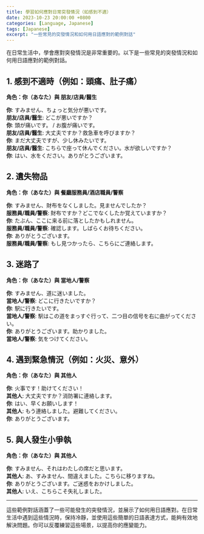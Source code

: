 ```yaml
---
title: 學習如何應對日常突發情況（如感到不適）
date: 2023-10-23 20:00:00 +0800
categories: [Language, Japanese]
tags: [Japanese] 
excerpt: "一些常見的突發情況和如何用日語應對的範例對話"
---
```


在日常生活中，學會應對突發情況是非常重要的。以下是一些常見的突發情況和如何用日語應對的範例對話。

## **1. 感到不適時（例如：頭痛、肚子痛）**

**角色：你（あなた）與 朋友/店員/醫生**

**你**: すみません、ちょっと気分が悪いです。  
**朋友/店員/醫生**: どこが悪いですか？  
**你**: 頭が痛いです。 / お腹が痛いです。  
**朋友/店員/醫生**: 大丈夫ですか？救急車を呼びますか？  
**你**: まだ大丈夫ですが、少し休みたいです。  
**朋友/店員/醫生**: こちらで座って休んでください。水が欲しいですか？  
**你**: はい、水をください。ありがとうございます。

## **2. 遺失物品**

**角色：你（あなた）與 餐廳服務員/酒店職員/警察**

**你**: すみません、財布をなくしました。見ませんでしたか？  
**服務員/職員/警察**: 財布ですか？どこでなくしたか覚えていますか？  
**你**: たぶん、ここに来る前に落としたかもしれません。  
**服務員/職員/警察**: 確認します。しばらくお待ちください。  
**你**: ありがとうございます。  
**服務員/職員/警察**: もし見つかったら、こちらにご連絡します。

## **3. 迷路了**

**角色：你（あなた）與 當地人/警察**

**你**: すみません、道に迷いました。  
**當地人/警察**: どこに行きたいですか？  
**你**: 駅に行きたいです。  
**當地人/警察**: 駅はこの道をまっすぐ行って、二つ目の信号を右に曲がってください。  
**你**: ありがとうございます。助かりました。  
**當地人/警察**: 気をつけてください。

## **4. 遇到緊急情況（例如：火災、意外）**

**角色：你（あなた）與 其他人**

**你**: 火事です！助けてください！  
**其他人**: 大丈夫ですか？消防署に連絡します。  
**你**: はい、早くお願いします！  
**其他人**: もう連絡しました。避難してください。  
**你**: ありがとうございます。

## **5. 與人發生小爭執**

**角色：你（あなた）與 其他人**

**你**: すみません、それはわたしの席だと思います。  
**其他人**: あ、すみません、間違えました。こちらに移りますね。  
**你**: ありがとうございます。ご迷惑をおかけしました。  
**其他人**: いえ、こちらこそ失礼しました。

---

這些範例對話涵蓋了一些可能發生的突發情況，並展示了如何用日語應對。在日常生活中遇到這些情況時，保持冷靜，並使用這些簡單的日語表達方式，能夠有效地解決問題。你可以反覆練習這些場景，以提高你的應變能力。
